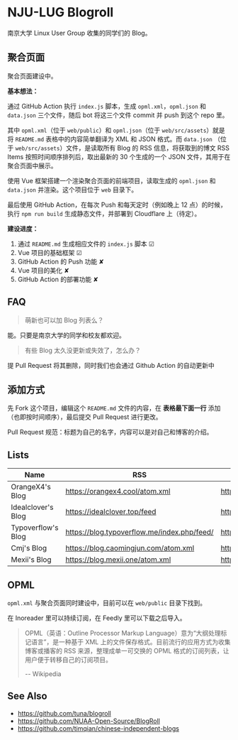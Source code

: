 # NJU-LUG Blogroll

南京大学 Linux User Group 收集的同学们的 Blog。


## 聚合页面

聚合页面建设中。

**基本想法：**

通过 GitHub Action 执行 `index.js` 脚本，生成 `opml.xml`，`opml.json` 和 `data.json` 三个文件，随后 bot 将这三个文件 commit 并 push 到这个 repo 里。

其中 `opml.xml`（位于 `web/public`）和 `opml.json`（位于 `web/src/assets`）就是将 `README.md` 表格中的内容简单翻译为 XML 和 JSON 格式。而 `data.json` （位于 `web/src/assets`）文件，是读取所有 Blog 的 RSS 信息，将获取到的博文 RSS Items 按照时间顺序排列后，取出最新的 30 个生成的一个 JSON 文件，其用于在聚合页面中展示。

使用 Vue 框架搭建一个渲染聚合页面的前端项目，读取生成的 `opml.json` 和 `data.json` 并渲染。这个项目位于 `web` 目录下。

最后使用 GitHub Action，在每次 Push 和每天定时（例如晚上 12 点）的时候，执行 `npm run build` 生成静态文件，并部署到 Cloudflare 上（待定）。

**建设进度：**

1. 通过 `README.md` 生成相应文件的 `index.js` 脚本 ☑
2. Vue 项目的基础框架 ☑
3. GitHub Action 的 Push 功能 ✘
4. Vue 项目的美化 ✘
5. GitHub Action 的部署功能 ✘


## FAQ

> 萌新也可以加 Blog 列表么？

能。只要是南京大学的同学和校友都欢迎。

> 有些 Blog 太久没更新或失效了，怎么办？

提 Pull Request 将其删除，同时我们也会通过 Github Action 的自动更新中


## 添加方式

先 Fork 这个项目，编辑这个 `README.md` 文件的内容，在 **表格最下面一行** 添加（也即按时间顺序），最后提交 Pull Request 进行更改。

Pull Request 规范：标题为自己的名字，内容可以是对自己和博客的介绍。


## Lists

| Name | RSS | HTML |
| --   | --  | --   |
| OrangeX4's Blog | https://orangex4.cool/atom.xml | https://orangex4.cool/ |
| Idealclover's Blog | https://idealclover.top/feed | https://idealclover.top/ |
| Typoverflow's Blog | https://blog.typoverflow.me/index.php/feed/ | https://blog.typoverflow.me/ |
| Cmj's Blog | https://blog.caomingjun.com/atom.xml | https://blog.caomingjun.com/ |
| Mexii's Blog | https://blog.mexii.one/atom.xml | https://blog.mexii.one/ |


## OPML

`opml.xml` 与聚合页面同时建设中，目前可以在 `web/public` 目录下找到。

在 Inoreader 里可以持续订阅，在 Feedly 里可以下载之后导入。

> OPML（英语：Outline Processor Markup Language）意为“大纲处理标记语言”，是一种基于 XML 上的文件保存格式。目前流行的应用方式为收集博客或播客的 RSS 来源，整理成单一可交换的 OPML 格式的订阅列表，让用户便于转移自己的订阅项目。
>
> -- Wikipedia

## See Also

- https://github.com/tuna/blogroll
- https://github.com/NUAA-Open-Source/BlogRoll
- https://github.com/timqian/chinese-independent-blogs